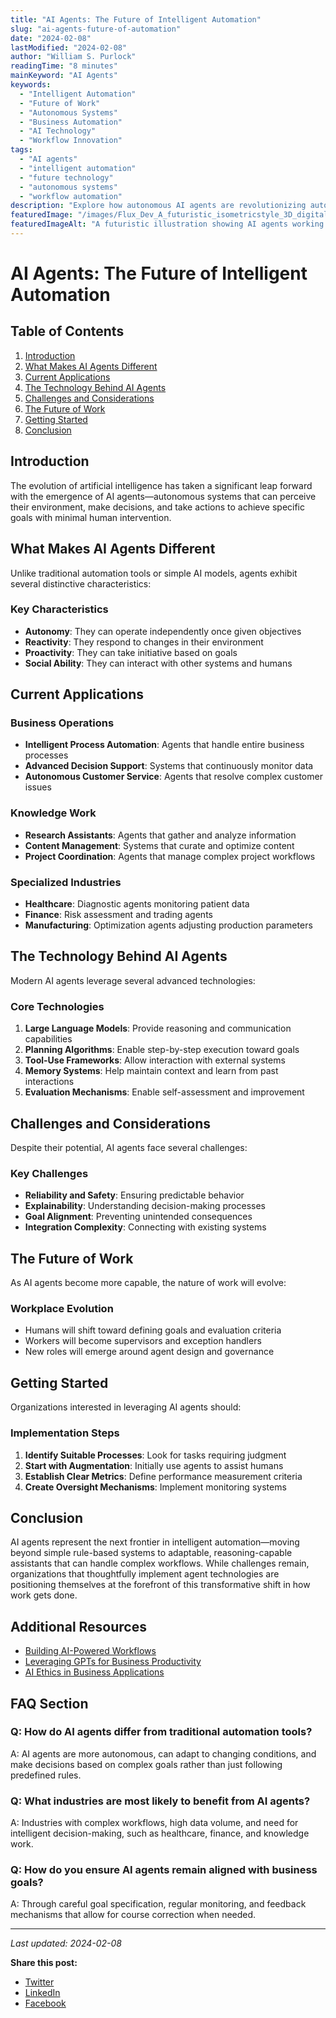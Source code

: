 ```yaml
---
title: "AI Agents: The Future of Intelligent Automation"
slug: "ai-agents-future-of-automation"
date: "2024-02-08"
lastModified: "2024-02-08"
author: "William S. Purlock"
readingTime: "8 minutes"
mainKeyword: "AI Agents"
keywords:
  - "Intelligent Automation"
  - "Future of Work"
  - "Autonomous Systems"
  - "Business Automation"
  - "AI Technology"
  - "Workflow Innovation"
tags:
  - "AI agents"
  - "intelligent automation"
  - "future technology"
  - "autonomous systems"
  - "workflow automation"
description: "Explore how autonomous AI agents are revolutionizing automation across industries and shaping the future of work through intelligent, adaptive systems."
featuredImage: "/images/Flux_Dev_A_futuristic_isometricstyle_3D_digital_illustration_s_2 (2).jpeg"
featuredImageAlt: "A futuristic illustration showing AI agents working in a modern business environment"
---
```


# AI Agents: The Future of Intelligent Automation

## Table of Contents
1. [Introduction](#introduction)
2. [What Makes AI Agents Different](#what-makes-ai-agents-different)
3. [Current Applications](#current-applications)
4. [The Technology Behind AI Agents](#the-technology-behind-ai-agents)
5. [Challenges and Considerations](#challenges-and-considerations)
6. [The Future of Work](#the-future-of-work)
7. [Getting Started](#getting-started)
8. [Conclusion](#conclusion)

## Introduction
The evolution of artificial intelligence has taken a significant leap forward with the emergence of AI agents—autonomous systems that can perceive their environment, make decisions, and take actions to achieve specific goals with minimal human intervention.

## What Makes AI Agents Different

Unlike traditional automation tools or simple AI models, agents exhibit several distinctive characteristics:

### Key Characteristics
- **Autonomy**: They can operate independently once given objectives
- **Reactivity**: They respond to changes in their environment
- **Proactivity**: They can take initiative based on goals
- **Social Ability**: They can interact with other systems and humans

## Current Applications

### Business Operations
- **Intelligent Process Automation**: Agents that handle entire business processes
- **Advanced Decision Support**: Systems that continuously monitor data
- **Autonomous Customer Service**: Agents that resolve complex customer issues

### Knowledge Work
- **Research Assistants**: Agents that gather and analyze information
- **Content Management**: Systems that curate and optimize content
- **Project Coordination**: Agents that manage complex project workflows

### Specialized Industries
- **Healthcare**: Diagnostic agents monitoring patient data
- **Finance**: Risk assessment and trading agents
- **Manufacturing**: Optimization agents adjusting production parameters

## The Technology Behind AI Agents

Modern AI agents leverage several advanced technologies:

### Core Technologies
1. **Large Language Models**: Provide reasoning and communication capabilities
2. **Planning Algorithms**: Enable step-by-step execution toward goals
3. **Tool-Use Frameworks**: Allow interaction with external systems
4. **Memory Systems**: Help maintain context and learn from past interactions
5. **Evaluation Mechanisms**: Enable self-assessment and improvement

## Challenges and Considerations

Despite their potential, AI agents face several challenges:

### Key Challenges
- **Reliability and Safety**: Ensuring predictable behavior
- **Explainability**: Understanding decision-making processes
- **Goal Alignment**: Preventing unintended consequences
- **Integration Complexity**: Connecting with existing systems

## The Future of Work

As AI agents become more capable, the nature of work will evolve:

### Workplace Evolution
- Humans will shift toward defining goals and evaluation criteria
- Workers will become supervisors and exception handlers
- New roles will emerge around agent design and governance

## Getting Started

Organizations interested in leveraging AI agents should:

### Implementation Steps
1. **Identify Suitable Processes**: Look for tasks requiring judgment
2. **Start with Augmentation**: Initially use agents to assist humans
3. **Establish Clear Metrics**: Define performance measurement criteria
4. **Create Oversight Mechanisms**: Implement monitoring systems

## Conclusion

AI agents represent the next frontier in intelligent automation—moving beyond simple rule-based systems to adaptable, reasoning-capable assistants that can handle complex workflows. While challenges remain, organizations that thoughtfully implement agent technologies are positioning themselves at the forefront of this transformative shift in how work gets done.

## Additional Resources
- [Building AI-Powered Workflows](/blog/building-ai-powered-workflows)
- [Leveraging GPTs for Business Productivity](/blog/leveraging-gpts-for-business-productivity)
- [AI Ethics in Business Applications](/blog/ai-ethics-in-business-applications)

## FAQ Section
### Q: How do AI agents differ from traditional automation tools?
A: AI agents are more autonomous, can adapt to changing conditions, and make decisions based on complex goals rather than just following predefined rules.

### Q: What industries are most likely to benefit from AI agents?
A: Industries with complex workflows, high data volume, and need for intelligent decision-making, such as healthcare, finance, and knowledge work.

### Q: How do you ensure AI agents remain aligned with business goals?
A: Through careful goal specification, regular monitoring, and feedback mechanisms that allow for course correction when needed.

---
*Last updated: 2024-02-08*

**Share this post:**
- [Twitter](https://twitter.com/intent/tweet?text=AI%20Agents%3A%20The%20Future%20of%20Intelligent%20Automation&url=https://williamspurlock.com/blog/ai-agents-future-of-automation)
- [LinkedIn](https://www.linkedin.com/shareArticle?mini=true&url=https://williamspurlock.com/blog/ai-agents-future-of-automation&title=AI%20Agents%3A%20The%20Future%20of%20Intelligent%20Automation)
- [Facebook](https://www.facebook.com/sharer/sharer.php?u=https://williamspurlock.com/blog/ai-agents-future-of-automation) 